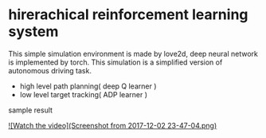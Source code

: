 # hirerachical reinforcement learning system

This simple simulation environment is made by love2d, deep neural network is implemented by torch.
This simulation is a simplified version of autonomous driving task.

- high level path planning( deep Q learner )
- low level target tracking( ADP learner )

sample result


[![Watch the video](Screenshot from 2017-12-02 23-47-04.png)](https://youtu.be/8INAAB1bjEE)
